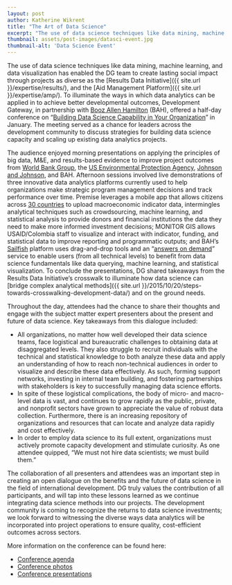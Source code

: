 ```yaml
---
layout: post
author: Katherine Wikrent
title: "The Art of Data Science"
excerpt: "The use of data science techniques like data mining, machine learning, and data visualization has enabled..."
thumbnail: assets/post-images/datasci-event.jpg
thumbnail-alt: 'Data Science Event'
---
```


The use of data science techniques like data mining, machine learning, and data visualization has enabled the DG team to create lasting social impact through projects as diverse as the [Results Data Initiative]({{ site.url }}/expertise/results/), and the [Aid Management Platform]({{ site.url }}/expertise/amp/). To illuminate the ways in which data analytics can be applied in to achieve better developmental outcomes, Development Gateway, in partnership with [Booz Allen Hamilton](http://www.boozallen.com/consulting/strategic-innovation) (BAH), offered a half-day conference on “[Building Data Science Capability in Your Organization](https://www.eventbrite.com/e/building-data-science-capability-in-your-organization-tickets-19685746598)” in January. The meeting served as a chance for leaders across the development community to discuss strategies for building data science capacity and scaling up existing data analytics projects.
 
The audience enjoyed morning presentations on applying the principles of big data, M&E, and results-based evidence to improve project outcomes from [World Bank Group](http://strikingpoverty.worldbank.org/conversations/ecosystems-innovation-and-role-innovation-labs), the [US Environmental Protection Agency](http://developer.epa.gov/category/data/), [Johnson and Johnson](http://www.jnj.com/our-giving), and BAH. Afternoon sessions involved live demonstrations of three innovative data analytics platforms currently used to help organizations make strategic program management decisions and track performance over time. Premise leverages a mobile app that allows citizens across [30 countries](https://www.premise.com/thenetwork/) to upload macroeconomic indicator data, intermingles analytical techniques such as crowdsourcing, machine learning, and statistical analysis to provide donors and financial institutions the data they need to make more informed investment decisions; MONITOR GIS allows USAID/Colombia staff to visualize and interact with indicator, funding, and statistical data to improve reporting and programmatic outputs; and BAH’s [Sailfish](http://www.boozallen.com/consulting/products/sailfish) platform uses drag-and-drop tools and an “[answers on demand](https://www.boozallen.com/consulting/strategic-innovation/nextgen-analytics-data-science)” service to enable users (from all technical levels) to benefit from data science fundamentals like data querying, machine learning, and statistical visualization. To conclude the presentations, DG shared takeaways from the Results Data Initiative’s crosswalk to  illuminate how data science can [bridge complex analytical methods]({{ site.url }}/2015/10/20/steps-towards-crosswalking-development-data/) and on the ground needs.
 
Throughout the day, attendees had the chance to share their thoughts and engage with the subject matter expert presenters about the present and future of data science. Key takeaways from this dialogue included:

- All organizations, no matter how well developed their data science teams, face logistical and bureaucratic challenges to obtaining data at disaggregated levels. They also struggle to recruit individuals with the technical and statistical knowledge to both analyze these data and apply an understanding of how to reach non-technical audiences in order to visualize and describe these data effectively. As such, forming support networks, investing in internal team building, and fostering partnerships with stakeholders is key to successfully managing data science efforts.
- In spite of these logistical complications, the body of micro- and macro-level data is vast, and continues to grow rapidly as the public, private, and nonprofit sectors have grown to appreciate the value of robust data collection. Furthermore, there is an increasing repository of organizations and resources that can locate and analyze data rapidly and cost effectively.
- In order to employ data science to its full extent, organizations must actively promote capacity development and stimulate curiosity. As one attendee quipped, “We must not hire data scientists; we must build them.”

The collaboration of all presenters and attendees was an important step in creating an open dialogue on the benefits and the future of data science in the field of international development. DG truly values the contribution of all participants, and will tap into these lessons learned as we continue integrating data science methods into our projects. The development community is coming to recognize the returns to data science investments; we look forward to witnessing the diverse ways data analytics will be incorporated into project operations to ensure quality, cost-efficient outcomes across sectors.
 
More information on the conference can be found here:

- [Conference agenda](https://www.eventbrite.com/e/building-data-science-capability-in-your-organization-tickets-19685746598)
- [Conference photos](https://www.flickr.com/photos/developmentgateway/albums/72157661923557054)
- [Conference presentations](https://drive.google.com/drive/u/0/folders/0BxMM3HvOzPf_b0tVci1GZWR1N3M)
